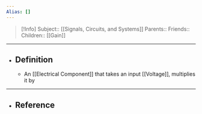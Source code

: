 ```yaml
---
Alias: []
---
```

> [!Info]
> Subject:: [[Signals, Circuits, and Systems]]
> Parents:: 
> Friends:: 
> Children:: [[Gain]]
---
- ## Definition
	- An [[Electrical Component]] that takes an input [[Voltage]], multiplies it by 
---
- ## Reference